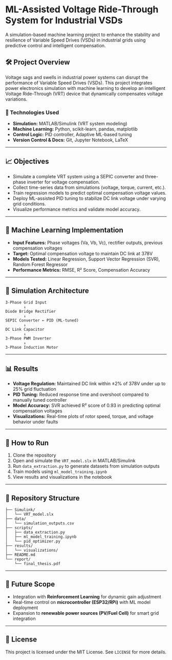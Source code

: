 # ML-Assisted Voltage Ride-Through System for Industrial VSDs

A simulation-based machine learning project to enhance the stability and resilience of Variable Speed Drives (VSDs) in industrial grids using predictive control and intelligent compensation.

## 🛠 Project Overview

Voltage sags and swells in industrial power systems can disrupt the performance of Variable Speed Drives (VSDs). This project integrates power electronics simulation with machine learning to develop an intelligent Voltage Ride-Through (VRT) device that dynamically compensates voltage variations.

### 🔧 Technologies Used

- **Simulation:** MATLAB/Simulink (VRT system modeling)
- **Machine Learning:** Python, scikit-learn, pandas, matplotlib
- **Control Logic:** PID controller, Adaptive ML-based tuning
- **Version Control & Docs:** Git, Jupyter Notebook, LaTeX

---

## 📈 Objectives

- Simulate a complete VRT system using a SEPIC converter and three-phase inverter for voltage compensation.
- Collect time-series data from simulations (voltage, torque, current, etc.).
- Train regression models to predict optimal compensation voltage values.
- Deploy ML-assisted PID tuning to stabilize DC link voltage under varying grid conditions.
- Visualize performance metrics and validate model accuracy.

---

## 🧠 Machine Learning Implementation

- **Input Features:** Phase voltages (Va, Vb, Vc), rectifier outputs, previous compensation voltages  
- **Target:** Optimal compensation voltage to maintain DC link at 378V  
- **Models Tested:** Linear Regression, Support Vector Regression (SVR), Random Forest Regressor  
- **Performance Metrics:** RMSE, R² Score, Compensation Accuracy

---

## 🔬 Simulation Architecture

```
3-Phase Grid Input  
        ↓  
Diode Bridge Rectifier  
        ↓  
SEPIC Converter ← PID (ML-tuned)  
        ↓  
DC Link Capacitor  
        ↓  
3-Phase PWM Inverter  
        ↓  
3-Phase Induction Motor  
```

---

## 📊 Results

- **Voltage Regulation:** Maintained DC link within ±2% of 378V under up to 25% grid fluctuation  
- **PID Tuning:** Reduced response time and overshoot compared to manually tuned controller  
- **Model Accuracy:** SVR achieved R² score of 0.93 in predicting optimal compensation voltages  
- **Visualizations:** Real-time plots of rotor speed, torque, and voltage behavior under faults

---

## 🚀 How to Run

1. Clone the repository  
2. Open and simulate the `VRT_model.slx` in MATLAB/Simulink  
3. Run `data_extraction.py` to generate datasets from simulation outputs  
4. Train models using `ml_model_training.ipynb`  
5. View results and visualizations in the notebook

---

## 📁 Repository Structure

```
├── Simulink/
│   └── VRT_model.slx
├── data/
│   └── simulation_outputs.csv
├── scripts/
│   ├── data_extraction.py
│   ├── ml_model_training.ipynb
│   └── pid_optimizer.py
├── results/
│   └── visualizations/
├── README.md
└── report/
    └── final_thesis.pdf
```

---

## 🤖 Future Scope

- Integration with **Reinforcement Learning** for dynamic gain adjustment  
- Real-time control on **microcontroller (ESP32/RPi)** with ML model deployment  
- Expansion to **renewable power sources (PV/Fuel Cell)** for smart grid integration

---

## 📜 License

This project is licensed under the MIT License. See `LICENSE` for more details.

